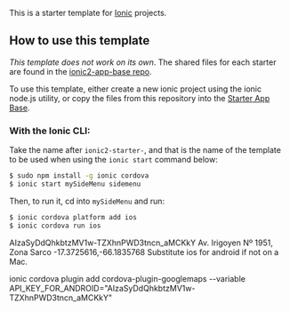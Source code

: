 This is a starter template for [Ionic](http://ionicframework.com/docs/) projects.

## How to use this template

*This template does not work on its own*. The shared files for each starter are found in the [ionic2-app-base repo](https://github.com/ionic-team/ionic2-app-base).

To use this template, either create a new ionic project using the ionic node.js utility, or copy the files from this repository into the [Starter App Base](https://github.com/ionic-team/ionic2-app-base).

### With the Ionic CLI:

Take the name after `ionic2-starter-`, and that is the name of the template to be used when using the `ionic start` command below:

```bash
$ sudo npm install -g ionic cordova
$ ionic start mySideMenu sidemenu
```

Then, to run it, cd into `mySideMenu` and run:

```bash
$ ionic cordova platform add ios
$ ionic cordova run ios
```
AIzaSyDdQhkbtzMV1w-TZXhnPWD3tncn_aMCKkY
Av. Irigoyen Nº 1951, Zona Sarco -17.3725616,-66.1835768
Substitute ios for android if not on a Mac.

ionic cordova plugin add cordova-plugin-googlemaps --variable API_KEY_FOR_ANDROID="AIzaSyDdQhkbtzMV1w-TZXhnPWD3tncn_aMCKkY"
